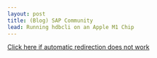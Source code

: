 ```yaml
---
layout: post
title: (Blog) SAP Community
lead: Running hdbcli on an Apple M1 Chip
---
```


<a href = 'https://community.sap.com/t5/technology-blogs-by-sap/running-hdbcli-on-an-apple-m1-chip/ba-p/13532864'>
    Click here if automatic redirection does not work
</a>

<script type='text/javascript'>
    location.href = 'https://community.sap.com/t5/technology-blogs-by-sap/running-hdbcli-on-an-apple-m1-chip/ba-p/13532864';
</script>
